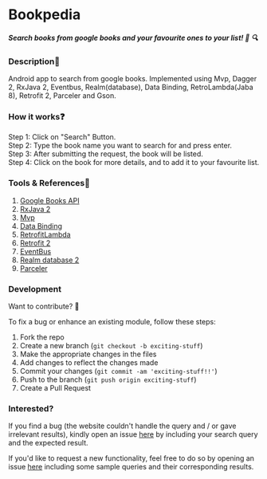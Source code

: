 # Bookpedia
 
#### __*Search books from google books and your favourite ones to your list! :book: :mag:*__    
  
### Description:ledger:    
Android app to search from google books. Implemented using Mvp, Dagger 2, RxJava 2, Eventbus, Realm(database), Data Binding, RetroLambda(Jaba 8), Retrofit 2, Parceler and Gson.  
  
  
### How it works:question:  
Step 1: Click on "Search" Button.  
Step 2: Type the book name you want to search for and press enter.  
Step 3: After submitting the request, the book will be listed.  
Step 4: Click on the book for more details, and to add it to your favourite list.  
  
  
### Tools & References:wrench:  
1. [Google Books API](https://developers.google.com/books/)
2. [RxJava 2](https://github.com/ReactiveX/RxJava)
2. [Mvp](https://github.com/MindorksOpenSource/android-mvp-architecture)
2. [Data Binding](https://developer.android.com/topic/libraries/data-binding/index.html)
2. [RetrofitLambda](https://gist.github.com/bluemix/86bac8e1ad0afd37f73450078faf3e16)
2. [Retrofit 2](https://www.abbyy.com/en-apac/mobile-ocr/android-ocr/)
2. [EventBus](https://github.com/greenrobot/EventBus)
2. [Realm database 2](https://github.com/realm)
2. [Parceler](https://github.com/johncarl81/parceler)

  
### Development  
  
Want to contribute? **:pencil:**  
  
To fix a bug or enhance an existing module, follow these steps:  
  
1. Fork the repo
2. Create a new branch (`git checkout -b exciting-stuff`)
3. Make the appropriate changes in the files
4. Add changes to reflect the changes made
5. Commit your changes (`git commit -am 'exciting-stuff!!'`)
6. Push to the branch (`git push origin exciting-stuff`)
7. Create a Pull Request  
  
  
### Interested?  
  
If you find a bug (the website couldn't handle the query and / or gave irrelevant results), kindly open an issue [here](https://github.com/absolutelysaurabh/Bookpedia/issues/new) by including your search query and the expected result.  
  
If you'd like to request a new functionality, feel free to do so by opening an issue [here](https://github.com/absolutelysaurabh/Bookpedia/issues/new) including some sample queries and their corresponding results.  
  
    
  



